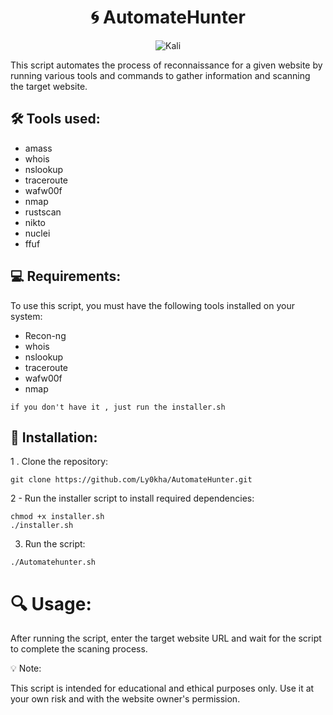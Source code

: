 <div align="center"> 

# :cyclone: AutomateHunter
![Kali](https://img.shields.io/badge/Kali-268BEE?style=for-the-badge&logo=kalilinux&logoColor=white)


</div>

This script automates the process of reconnaissance for a given website by running various tools and commands to gather information and scanning the target website.

## 🛠️ Tools used:

- amass 
- whois
- nslookup
- traceroute
- wafw00f 
- nmap
- rustscan
- nikto
- nuclei
- ffuf

## 💻 Requirements:

To use this script, you must have the following tools installed on your system:

- Recon-ng
- whois
- nslookup
- traceroute
- wafw00f
- nmap

``if you don't have it , just run the installer.sh``

## 🚀 Installation:


1 . Clone the repository:
```
git clone https://github.com/Ly0kha/AutomateHunter.git
```
2 - Run the installer script to install required dependencies:

 ``` 
 chmod +x installer.sh
 ./installer.sh
 ```

3. Run the script:

```
./Automatehunter.sh
```
# 🔍 Usage:

After running the script, enter the target website URL and wait for the script to complete the scaning process.

💡 Note:

This script is intended for educational and ethical purposes only. Use it at your own risk and with the website owner's permission.

